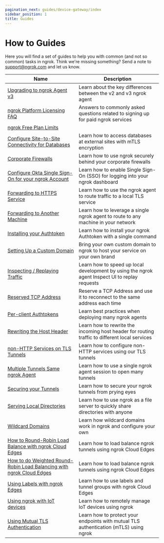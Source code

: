 ```yaml
---
pagination_next: guides/device-gateway/index
sidebar_position: 1
title: Guides
---
```


# How to Guides

Here you will find a set of guides to help you with common (and not so common) tasks in ngrok. Think we're missing something? Send a note to [support@ngrok.com](mailto:support@ngrok.com) and let us know.

| Name                                                 | Description                                                                       |
| ---------------------------------------------------- | --------------------------------------------------------------------------------- |
| [Upgrading to ngrok Agent v3](/guides/upgrade-v2-v3) | Learn about the key differences between the v2 and v3 ngrok agent                 |
| [ngrok Platform Licensing FAQ](/guides/licensing)    | Answers to commonly asked questions related to signing up for paid ngrok services |
| [ngrok Free Plan Limits](/guides/limits)  
| [Configure Site-to-Site Connectivity for Databases](/guides/site-to-site-dbs) | Learn how to access databases at external sites with mTLS encryption |
| [Corporate Firewalls](/guides/running-behind-firewalls) | Learn how to use ngrok securely behind your corporate firewalls |
| [Configure Okta Single Sign-On for your ngrok Account](/guides/dashboard-sso-okta-setup) | Learn how to enable Single Sign-On (SSO) for logging into your ngrok dashboard |
| [Forwarding to HTTPS Service](/http/#upstream-https-servers) | Learn how to use the ngrok agent to route traffic to a local TLS service |
| [Forwarding to Another Machine](/http/#forward-to-non-local) | Learn how to leverage a single ngrok agent to route to any machine in your network |
| [Installing your Authtoken](/agent/#authtokens) | Learn how to install your ngrok Authtoken with a single command |
| [Setting Up a Custom Domain](/guides/how-to-set-up-a-custom-domain) | Bring your own custom domain to ngrok to host your service on your own brand |
| [Inspecting / Replaying Traffic](/agent/web-inspection-interface) | Learn how to speed up local development by using the ngrok agent Inspect UI to replay requests |
| [Reserved TCP Address](/tcp/#fixed-address) | Reserve a TCP Address and use it to reconnect to the same address each time |
| [Per-client Authtokens](/agent/#authtokens) | Learn best practices when deploying many ngrok agents |
| [Rewriting the Host Header](/http/#rewrite-host-header) | Learn how to rewrite the incoming host header for routing traffic to different local services |
| [non-HTTP Services on TLS Tunnels](/tls/) | Learn how to configure non-HTTP services using our TLS tunnels |
| [Multiple Tunnels Same ngrok Agent](/agent/config#tunnel-configurations) | Learn how to use a single ngrok agent session to open many tunnels |
| [Securing your Tunnels](/guides/securing-your-tunnels) | Learn how to secure your ngrok tunnels from prying eyes |
| [Serving Local Directories](/http/#file-serving) | Learn how to use ngrok as a file server to quickly share directories with anyone |
| [Wildcard Domains](/network-edge/domains-and-tcp-addresses#wildcard-domains) | Learn how wildcard domains work in ngrok and configure your own |
| [How to Round-Robin Load Balance with ngrok Cloud Edges](/guides/how-to-round-robin-load-balance-with-ngrok-cloud-edges) | Learn how to load balance ngrok tunnels using ngrok Cloud Edges |
| [How to do Weighted Round-Robin Load Balancing with ngrok Cloud Edges](/guides/how-to-do-weighted-load-balancing-with-ngrok-cloud-edges) | Learn how to load balance ngrok tunnels using ngrok Cloud Edges |
| [Using Labels with ngrok Edges](/guides/using-labels-within-ngrok) | Learn how to use labels and tunnel groups with ngrok Cloud Edges |
| [Using ngrok with IoT devices](/guides/device-gateway) | Learn how to remotely manage IoT devices using ngrok |
| [Using Mutual TLS Authentication](/guides/using-tls-mutual-authentication) | Learn how to protect your endpoints with mutual TLS authentication (mTLS) using ngrok |
